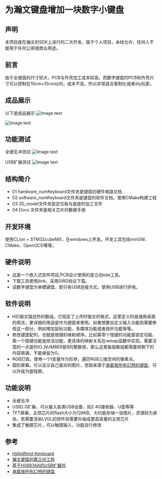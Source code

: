 # 为瀚文键盘增加一块数字小键盘

## 声明

本项目是在瀚文的SDK上进行的二次开发，属于个人项目，未经允许，任何人不能用于任何公用或商业用途。

## 前言

由于全键盘的尺寸较大，PCB与外壳加工成本较高，而数字键盘的PCB和外壳尺寸可以控制在10cm×10cm以内，成本不高，所以非常适合客制化或者diy玩家。

## 成品展示

以下是成品展示
![Image text](https://github.com/DylanLi0720/num_keyboard/blob/main/04%20Docs/02%20images/%E6%95%B0%E5%AD%97%E9%94%AE%E7%9B%98_A.jpg)

![Image text](https://github.com/DylanLi0720/num_keyboard/blob/main/04%20Docs/02%20images/%E6%95%B0%E5%AD%97%E9%94%AE%E7%9B%98_B.jpg)

## 功能测试
全键无冲测试
![Image text](https://github.com/DylanLi0720/num_keyboard/blob/main/04%20Docs/02%20images/%E5%85%A8%E9%94%AE%E6%97%A0%E5%86%B2%E6%B5%8B%E8%AF%95.jpeg)

USB扩展测试
![Image text](https://github.com/DylanLi0720/num_keyboard/blob/main/04%20Docs/02%20images/USB%E6%89%A9%E5%B1%95%E6%B5%8B%E8%AF%95.jpeg)

## 结构简介
- 01 hardware_numKeyboard文件夹是键盘的硬件电路文档
- 02 software_numKeyboard文件夹是键盘的软件文档，使用CMake构建工程
- 03 2D_model文件夹是定位板与底座的加工文件
- 04 Docs 文件夹是相关芯片的数据手册

## 开发环境

使用CLion + STM32cubeMX，在windows上开发。开发工具包括minGW、CMake、OpenOCD等等。

## 硬件说明

- 这是一个嵌入式软件项目,PCB设计使用的是立创eda工具。
- 下载工具使用jlink，采用SWD协议下载。
- 该数字键盘为单模键盘，即只有USB连接方式，使用USB进行供电。

## 软件说明
- HID报文描述符的数组。它规定了上传时报文的格式，这里定义的是通用桌面的用法，更详细的用途是作为键盘来使用。如果想要自定义输入功能则需要修改这一部分，例如增加鼠标功能、多媒体功能或者摇杆功能等等。
- 修改键盘配列。也就是按键的映射顺序。比如第零个按键的功能是锁定功能、第一个按键功能是除法功能，更具体的映射关系在remap函数中实现。需要注意的一点是的IO_NUMBER是8的整数倍，那么这里每层数组都需要把剩下的内容填满，不能保留为0。
- RGB灯效。使用一个t变量作为形参，遍历RGB三维空间的像素点。
- 圆形屏幕。可以显示自己喜欢的图片，思路来源于[承载我所有幻想的键盘](https://oshwhub.com/ran-pang/multifunctional-keyboard)，可以升级为旋钮屏。

## 功能说明
- 全键无冲
- USB2.0扩展，可以接入各类USB设备，如2.4G接收器、U盘等等
- TFT屏幕，主控芯片的flash大小为128KB，大约能存储一张图片，资源较为紧张。若需要渲染LVGL的控件则需要升级成更高容量的主控芯片
- 集成了触摸芯片，可以触摸输入，功能自行修改

## 参考
- [HelloWord-Keyboard](https://github.com/peng-zhihui/HelloWord-Keyboard)
- [瀚文键盘的嘉立创工程](https://oshwhub.com/pengzhihui/b11afae464c54a3e8d0f77e1f92dc7b7)
- [基于HS8836A的USB扩展坞](https://oshwhub.com/xx1111/usb-hid-8836)
- [承载我所有幻想的键盘](https://oshwhub.com/ran-pang/multifunctional-keyboard)
